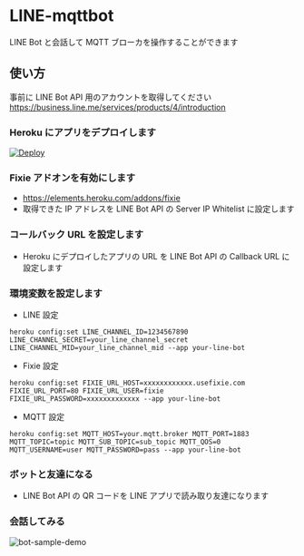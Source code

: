 # LINE-mqttbot
LINE Bot と会話して MQTT ブローカを操作することができます

## 使い方
事前に LINE Bot API 用のアカウントを取得してください  
https://business.line.me/services/products/4/introduction

### Heroku にアプリをデプロイします
[![Deploy](https://www.herokucdn.com/deploy/button.png)](https://heroku.com/deploy?template=https://github.com/kakakikikeke/LINE-mqttbot.git)

### Fixie アドオンを有効にします
* https://elements.heroku.com/addons/fixie
* 取得できた IP アドレスを LINE Bot API の Server IP Whitelist に設定します

### コールバック URL を設定します
* Heroku にデプロイしたアプリの URL を LINE Bot API の Callback URL に設定します

### 環境変数を設定します
* LINE 設定

```
heroku config:set LINE_CHANNEL_ID=1234567890 LINE_CHANNEL_SECRET=your_line_channel_secret LINE_CHANNEL_MID=your_line_channel_mid --app your-line-bot
```

* Fixie 設定

```
heroku config:set FIXIE_URL_HOST=xxxxxxxxxxxx.usefixie.com FIXIE_URL_PORT=80 FIXIE_URL_USER=fixie FIXIE_URL_PASSWORD=xxxxxxxxxxxxx --app your-line-bot
```

* MQTT 設定

```
heroku config:set MQTT_HOST=your.mqtt.broker MQTT_PORT=1883 MQTT_TOPIC=topic MQTT_SUB_TOPIC=sub_topic MQTT_QOS=0 MQTT_USERNAME=user MQTT_PASSWORD=pass --app your-line-bot
```

### ボットと友達になる
* LINE Bot API の QR コードを LINE アプリで読み取り友達になります

### 会話してみる
![bot-sample-demo](https://lh3.googleusercontent.com/-eALbZHnc5R0/V4e1yf_4ApI/AAAAAAAAJCQ/XN8MBOz7GqsE4BKtBrm6O9qorPlikc01QCKgB/s0/bot_sample.png)
